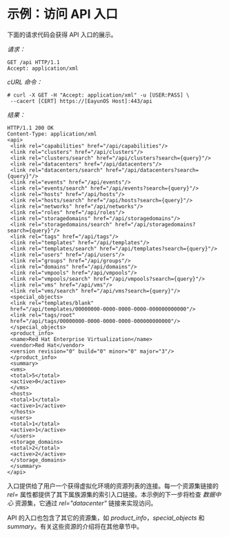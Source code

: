 # 示例：访问 API 入口

下面的请求代码会获得 API 入口的展示。

*请求：*

    GET /api HTTP/1.1
    Accept: application/xml
          

*cURL 命令：*

    # curl -X GET -H "Accept: application/xml" -u [USER:PASS] \
     --cacert [CERT] https://[EayunOS Host]:443/api
          

*结果：*

              
    HTTP/1.1 200 OK
    Content-Type: application/xml
    <api>
     <link rel="capabilities" href="/api/capabilities"/>
     <link rel="clusters" href="/api/clusters"/>
     <link rel="clusters/search" href="/api/clusters?search={query}"/>
     <link rel="datacenters" href="/api/datacenters"/>
     <link rel="datacenters/search" href="/api/datacenters?search={query}"/>
     <link rel="events" href="/api/events"/>
     <link rel="events/search" href="/api/events?search={query}"/>
     <link rel="hosts" href="/api/hosts"/>
     <link rel="hosts/search" href="/api/hosts?search={query}"/>
     <link rel="networks" href="/api/networks"/>
     <link rel="roles" href="/api/roles"/>
     <link rel="storagedomains" href="/api/storagedomains"/>
     <link rel="storagedomains/search" href="/api/storagedomains?
    search={query}"/>
     <link rel="tags" href="/api/tags"/>
     <link rel="templates" href="/api/templates"/>
     <link rel="templates/search" href="/api/templates?search={query}"/>
     <link rel="users" href="/api/users"/>
     <link rel="groups" href="/api/groups"/>
     <link rel="domains" href="/api/domains"/>
     <link rel="vmpools" href="/api/vmpools"/>
     <link rel="vmpools/search" href="/api/vmpools?search={query}"/>
     <link rel="vms" href="/api/vms"/>
     <link rel="vms/search" href="/api/vms?search={query}"/>
     <special_objects>
     <link rel="templates/blank"
     href="/api/templates/00000000-0000-0000-0000-000000000000"/>
     <link rel="tags/root"
     href="/api/tags/00000000-0000-0000-0000-000000000000"/>
     </special_objects>
     <product_info>
     <name>Red Hat Enterprise Virtualization</name>
     <vendor>Red Hat</vendor>
     <version revision="0" build="0" minor="0" major="3"/>
     </product_info>
     <summary>
     <vms>
     <total>5</total>
     <active>0</active>
     </vms>
     <hosts>
     <total>1</total>
     <active>1</active>
     </hosts>
     <users>
     <total>1</total>
     <active>1</active>
     </users>
     <storage_domains>
     <total>2</total>
     <active>2</active>
     </storage_domains>
     </summary>
    </api>

            

入口提供给了用户一个获得虚拟化环境的资源列表的连接。每一个资源集链接的
*rel=* 属性都提供了其下属族源集的索引入口链接。本示例的下一步将检查
*数据中心* 资源集，它通过 *rel="datacenter"* 链接来实现访问。

API 的入口也包含了其它的资源集，如 *product\_info*，*special\_objects*
和 *summary*。有关这些资源的介绍将在其他章节中。


